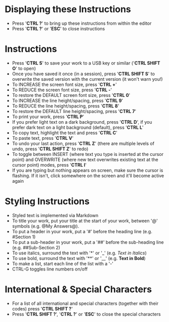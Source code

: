 Displaying these Instructions
=============================
- Press '__CTRL ?__' to bring up these instructions from within the editor
- Press '__CTRL ?__' or '__ESC__' to close instructions

Instructions
============
- Press '__CTRL S__' to save your work to a USB key or similar ('__CTRL SHIFT O__' to open)
- Once you have saved it once (in a session), press '__CTRL SHIFT S__' to overwrite the saved version with the current version (it won't warn you!)
- To INCREASE the screen font size, press '__CTRL +__'
- To REDUCE the screen font size, press '__CTRL -__'
- To restore the DEFAULT screen font size, press '__CTRL 0__'
- To INCREASE the line height/spacing, press '__CTRL 9__'
- To REDUCE the line height/spacing, press '__CTRL 8__'
- To restore the DEFAULT line height/spacing, press '__CTRL 7__'
- To print your work, press '__CTRL P__'
- If you prefer light text on a dark background, press '__CTRL D__', if you prefer dark text on a light background (default), press '__CTRL L__'
- To copy text, highlight the text and press '__CTRL C__'
- To paste text, press '__CTRL V__'
- To undo your last action, press '__CTRL Z__' (there are multiple levels of undo, press '__CTRL SHIFT Z__' to redo)
- To toggle between INSERT (where text you type is inserted at the cursor point) and OVERWRITE (where new text overwrites existing text at the cursor point) modes, press '__CTRL I__'
- If you are typing but nothing appears on screen, make sure the cursor is flashing. If it isn't, click somewhere on the screen and it'll become active again

Styling Instructions
====================
- Styled text is implemented via Markdown
- To title your work, put your title at the start of your work, between '@' symbols (e.g. @My Answers@).
- To put a header in your work, put a '#' before the heading line (e.g. #Section 1)
- To put a sub-header in your work, put a '##' before the sub-heading line (e.g. ##Sub-Section 2)
- To use italics, surround the text with '*' or '_' (e.g. _Text in Italics_)
- To use bold, surround the text with '**' or '__' (e.g. __Text in Bold__)
- To make a list, start each line of the list with a '-'
- CTRL-G toggles line numbers on/off

International & Special Characters
==================================
- For a list of all international and special characters (together with their codes) press '__CTRL SHIFT ?__'
- Press '__CTRL SHIFT ?__', '__CTRL ?__' or '__ESC__' to close the special characters
